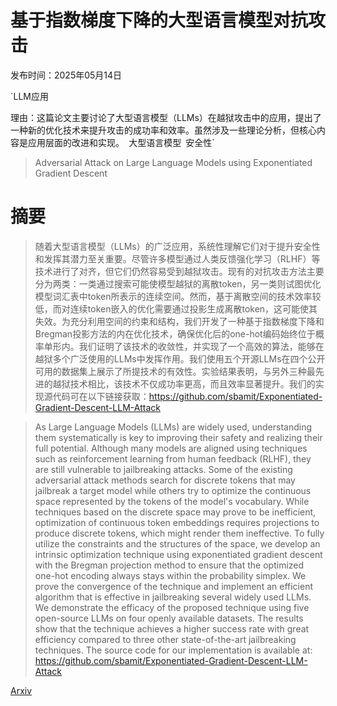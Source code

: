 # 基于指数梯度下降的大型语言模型对抗攻击

发布时间：2025年05月14日

`LLM应用

理由：这篇论文主要讨论了大型语言模型（LLMs）在越狱攻击中的应用，提出了一种新的优化技术来提升攻击的成功率和效率。虽然涉及一些理论分析，但核心内容是应用层面的改进和实现。` `大型语言模型` `安全性`

> Adversarial Attack on Large Language Models using Exponentiated Gradient Descent

# 摘要

> 随着大型语言模型（LLMs）的广泛应用，系统性理解它们对于提升安全性和发挥其潜力至关重要。尽管许多模型通过人类反馈强化学习（RLHF）等技术进行了对齐，但它们仍然容易受到越狱攻击。现有的对抗攻击方法主要分为两类：一类通过搜索可能使模型越狱的离散token，另一类则试图优化模型词汇表中token所表示的连续空间。然而，基于离散空间的技术效率较低，而对连续token嵌入的优化需要通过投影生成离散token，这可能使其失效。为充分利用空间的约束和结构，我们开发了一种基于指数梯度下降和Bregman投影方法的内在优化技术，确保优化后的one-hot编码始终位于概率单形内。我们证明了该技术的收敛性，并实现了一个高效的算法，能够在越狱多个广泛使用的LLMs中发挥作用。我们使用五个开源LLMs在四个公开可用的数据集上展示了所提技术的有效性。实验结果表明，与另外三种最先进的越狱技术相比，该技术不仅成功率更高，而且效率显著提升。我们的实现源代码可在以下链接获取：https://github.com/sbamit/Exponentiated-Gradient-Descent-LLM-Attack

> As Large Language Models (LLMs) are widely used, understanding them systematically is key to improving their safety and realizing their full potential. Although many models are aligned using techniques such as reinforcement learning from human feedback (RLHF), they are still vulnerable to jailbreaking attacks. Some of the existing adversarial attack methods search for discrete tokens that may jailbreak a target model while others try to optimize the continuous space represented by the tokens of the model's vocabulary. While techniques based on the discrete space may prove to be inefficient, optimization of continuous token embeddings requires projections to produce discrete tokens, which might render them ineffective. To fully utilize the constraints and the structures of the space, we develop an intrinsic optimization technique using exponentiated gradient descent with the Bregman projection method to ensure that the optimized one-hot encoding always stays within the probability simplex. We prove the convergence of the technique and implement an efficient algorithm that is effective in jailbreaking several widely used LLMs. We demonstrate the efficacy of the proposed technique using five open-source LLMs on four openly available datasets. The results show that the technique achieves a higher success rate with great efficiency compared to three other state-of-the-art jailbreaking techniques. The source code for our implementation is available at: https://github.com/sbamit/Exponentiated-Gradient-Descent-LLM-Attack

[Arxiv](https://arxiv.org/abs/2505.09820)